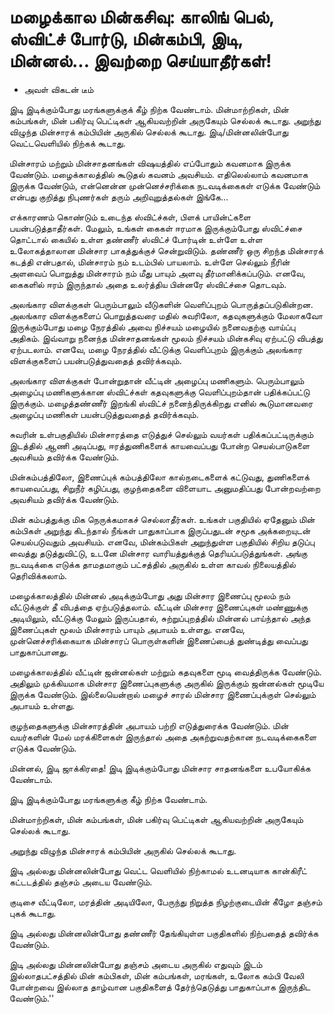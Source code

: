 # மழைக்கால மின்கசிவு: காலிங் பெல், ஸ்விட்ச் போர்டு, மின்கம்பி, இடி, மின்னல்... இவற்றை செய்யாதீர்கள்!

* அவள் விகடன் டீம்

இடி இடிக்கும்போது மரங்களுக்குக் கீழ் நிற்க வேண்டாம். மின்மாற்றிகள், மின் கம்பங்கள், மின் பகிர்வு பெட்டிகள் ஆகியவற்றின் அருகேயும் செல்லக் கூடாது. அறுந்து விழுந்த மின்சாரக் கம்பியின் அருகில் செல்லக் கூடாது. இடி/மின்னலின்போது வெட்டவெளியில் நிற்கக் கூடாது.

மின்சாரம் மற்றும் மின்சாதனங்கள் விஷயத்தில் எப்போதும் கவனமாக இருக்க வேண்டும். மழைக்காலத்தில் கூடுதல் கவனம் அவசியம். எதிலெல்லாம் கவனமாக இருக்க வேண்டும், என்னென்ன முன்னெச்சரிக்கை நடவடிக்கைகள் எடுக்க வேண்டும் என்பது குறித்து நிபுணர்கள் தரும் அறிவுறுத்தல்கள் இங்கே...

எக்காரணம் கொண்டும் உடைந்த ஸ்விட்ச்கள், பிளக் பாயின்ட்களை பயன்படுத்தாதீர்கள். மேலும், உங்கள் கைகள் ஈரமாக இருக்கும்போது ஸ்விட்ச்சை தொட்டால் கையில் உள்ள தண்ணீர் ஸ்விட்ச் போர்டின் உள்ளே உள்ள உலோகத்தாலான மின்சார பாகத்துக்குச் சென்றுவிடும். தண்ணீர் ஒரு சிறந்த மின்சாரக் கடத்தி என்பதால், மின்சாரம் நம் உடம்பில் பாயலாம். உள்ளே செல்லும் நீரின் அளவைப் பொறுத்து மின்சாரம் நம் மீது பாயும் அளவு தீர்மானிக்கப்படும். எனவே, கைகளில் ஈரம் இருந்தால் அதை உலர்த்திய பின்னரே ஸ்விட்ச்சை தொடவும்.

அலங்கார விளக்குகள் பெரும்பாலும் வீடுகளின் வெளிப்புறம் பொருத்தப்படுகின்றன. அலங்கார விளக்குகளைப் பொறுத்தவரை மதில் சுவரிலோ, கதவுகளுக்கும் மேலாகவோ இருக்கும்போது மழை நேரத்தில் அவை நிச்சயம் மழையில் நனைவதற்கு வாய்ப்பு அதிகம். இவ்வாறு நனைந்த மின்சாதனங்கள் மூலம் நிச்சயம் மின்கசிவு ஏற்பட்டு விபத்து ஏற்படலாம். எனவே, மழை நேரத்தில் வீட்டுக்கு வெளிப்புறம் இருக்கும் அலங்கார விளக்குகளைப் பயன்படுத்துவதைத் தவிர்க்கவும்.

அலங்கார விளக்குகள் போன்றுதான் வீட்டின் அழைப்பு மணிகளும். பெரும்பாலும் அழைப்பு மணிகளுக்கான ஸ்விட்ச்கள் கதவுகளுக்கு வெளிப்புறம்தான் பதிக்கப்பட்டு இருக்கும். மழைத்தண்ணீர் இறங்கி ஸ்விட்ச் நனைந்திருக்கிறது எனில் கூடுமானவரை அழைப்பு மணிகள் பயன்படுத்துவதைத் தவிர்க்கவும்.

சுவரின் உள்பகுதியில் மின்சாரத்தை எடுத்துச் செல்லும் வயர்கள் பதிக்கப்பட்டிருக்கும் இடத்தில் ஆணி அடிப்பது, ஈரத்துணிகளைக் காயவைப்பது போன்ற செயல்பாடுகளை அவசியம் தவிர்க்க வேண்டும்.

மின்கம்பத்திலோ, இணைப்புக் கம்பத்திலோ கால்நடைகளைக் கட்டுவது, துணிகளைக் காயவைப்பது, சிறுநீர் கழிப்பது, குழந்தைகளை விளையாட அனுமதிப்பது போன்றவற்றை அவசியம் தவிர்க்க வேண்டும்.

மின் கம்பத்துக்கு மிக நெருக்கமாகச் செல்லாதீர்கள். உங்கள் பகுதியில் ஏதேனும் மின் கம்பிகள் அறுந்து கிடந்தால் நீங்கள் பாதுகாப்பாக இருப்பதுடன் சமூக அக்கறையுடன் செயல்படுவதும் அவசியம். எனவே, மின்கம்பிகள் அறுந்துள்ள பகுதியில் சிறிய தடுப்பு வைத்து தடுத்துவிட்டு, உடனே மின்சார வாரியத்துக்குத் தெரியப்படுத்துங்கள். அங்கு நடவடிக்கை எடுக்க தாமதமாகும் பட்சத்தில் அருகில் உள்ள காவல் நிலையத்தில் தெரிவிக்கலாம்.

மழைக்காலத்தில் மின்னல் அடிக்கும்போது அது மின்சார இணைப்பு மூலம் நம் வீட்டுக்குள் தீ விபத்தை ஏற்படுத்தலாம். வீட்டின் மின்சார இணைப்புகள் மண்ணுக்கு அடியிலும், வீட்டுக்கு மேலும் இருப்பதால், சுற்றுப்புறத்தில் மின்னல் பாய்ந்தால் அந்த இணைப்புகள் மூலம் மின்சாரம் பாயும் அபாயம் உள்ளது. எனவே, முன்னெச்சரிக்கையாக மின்சாரப் பொருள்களின் இணைப்பைத் துண்டித்து வைப்பது பாதுகாப்பானது.

மழைக்காலத்தில் வீட்டின் ஜன்னல்கள் மற்றும் கதவுகளை மூடி வைத்திருக்க வேண்டும். அதிலும் முக்கியமாக மின்சார இணைப்புகளுக்கு அருகில் இருக்கும் ஜன்னல்கள் மூடியே இருக்க வேண்டும். இல்லையென்றால் மழைச் சாரல் மின்சார இணைப்புக்குள் செல்லும் அபாயம் உள்ளது.

குழந்தைகளுக்கு மின்சாரத்தின் அபாயம் பற்றி எடுத்துரைக்க வேண்டும். மின் வயர்களின் மேல் மரக்கிளைகள் இருந்தால் அதை அகற்றுவதற்கான நடவடிக்கைகளை எடுக்க வேண்டும்.

மின்னல், இடி ஜாக்கிரதை!
இடி இடிக்கும்போது மின்சார சாதனங்களை உபயோகிக்க வேண்டாம்.

இடி இடிக்கும்போது மரங்களுக்கு கீழ் நிற்க வேண்டாம்.

மின்மாற்றிகள், மின் கம்பங்கள், மின் பகிர்வு பெட்டிகள் ஆகியவற்றின் அருகேயும் செல்லக் கூடாது.

அறுந்து விழுந்த மின்சாரக் கம்பியின் அருகில் செல்லக் கூடாது.

இடி அல்லது மின்னலின்போது வெட்ட வெளியில் நிற்காமல் உடனடியாக கான்கிரீட் கட்டடத்தில் தஞ்சம் அடைய வேண்டும்.

குடிசை வீட்டிலோ, மரத்தின் அடியிலோ, பேருந்து நிறுத்த நிழற்குடையின் கீழோ தஞ்சம் புகக் கூடாது.

இடி அல்லது மின்னலின்போது தண்ணீர் தேங்கியுள்ள பகுதிகளில் நிற்பதைத் தவிர்க்க வேண்டும்.

இடி அல்லது மின்னலின்போது தஞ்சம் அடைய அருகில் எதுவும் இடம் இல்லாதபட்சத்தில் மின் கம்பிகள், மின் கம்பங்கள், மரங்கள், உலோக கம்பி வேலி போன்றவை இல்லாத தாழ்வான பகுதிகளைத் தேர்ந்தெடுத்து பாதுகாப்பாக இருந்திட வேண்டும்.''